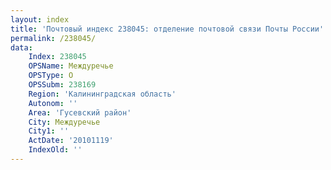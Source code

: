 ```yaml
---
layout: index
title: 'Почтовый индекс 238045: отделение почтовой связи Почты России'
permalink: /238045/
data:
    Index: 238045
    OPSName: Междуречье
    OPSType: О
    OPSSubm: 238169
    Region: 'Калининградская область'
    Autonom: ''
    Area: 'Гусевский район'
    City: Междуречье
    City1: ''
    ActDate: '20101119'
    IndexOld: ''
---
```

